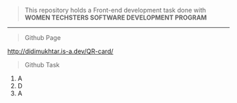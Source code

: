 > This repository holds a Front-end development task done with **WOMEN TECHSTERS SOFTWARE DEVELOPMENT PROGRAM**

---

> Github Page

 http://didimukhtar.is-a.dev/QR-card/ 

>Github Task
1. A
2. D
3. A
